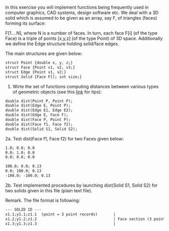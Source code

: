 In this exercise you will implement functions being frequently used in computer graphics, CAD systems, design software etc.
We deal with a 3D solid which is assumed to be given as an array, say F, of triangles (faces) forming its surface:

F[1....N], where N is a number of faces. In turn, each face F[i] (of the type Face) is a triple of points [x,y,z]  (of the type Point) of 3D space. Additionally we define the Edge structure holding solid/face edges.

The main structures are given below:

```markdown
struct Point {double x, y, z;} 
struct Face {Point v1, v2, v3;} 
struct Edge {Point v1, v2;}
struct Solid {Face F[]; int size;}
```

1. Wirte the set of functions computing distances between various types of geometric objects (see this [link](http://geomalgorithms.com/algorithms.html) for tips):

```markdown
double dist(Point P, Point P);
double dist(Edge E, Point P);
double dist(Edge E1, Edge E2);
double dist(Edge E, Face F);
double dist(Face P, Point P);
double dist(Face f1, Face f2);
double dist(Solid S1, Solid S2);
```

2a. Test dist(Face f1, Face f2) for two Faces given below:

```markdown
1.0; 0.0; 0.0
0.0; 1.0; 0.0
0.0; 0.0; 0.0

100.0; 0.0; 0.13
0.0; 100.0; 0.13
-100.0; -100.0; 0.13
```

2b. Test implemented procedures by launching dist(Solid S1, Solid S2) for two solids given in this file (plain text file).

Remark. The file format is following:
```markdown
--- SOLID ID ---
x1.1;y1.1;z1.1  (point = 3 point records)       |
x1.2;y1.2;z1.2                                  | Face section (3 points)
x1.3;y1.3;z1.3                                  |
```

